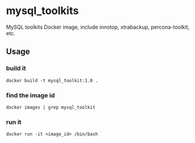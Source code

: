 # mysql_toolkits
MySQL toolkits Docker image, include innotop, xtrabackup, percona-toolkit, etc.


## Usage
### build it
    docker build -t mysql_toolkit:1.0 .
### find the image id
    docker images | grep mysql_toolkit
### run it
    docker run -it <image_id> /bin/bash
